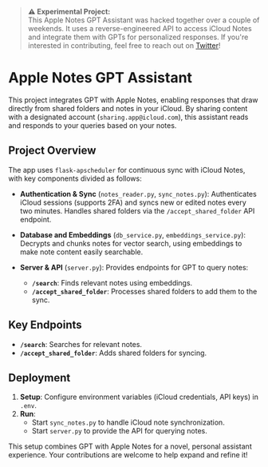 > **⚠️ Experimental Project:**  
> This Apple Notes GPT Assistant was hacked together over a couple of weekends. It uses a reverse-engineered API to access iCloud Notes and integrate them with GPTs for personalized responses. If you're interested in contributing, feel free to reach out on [Twitter](https://x.com/LiderAlexandr)!

# Apple Notes GPT Assistant

This project integrates GPT with Apple Notes, enabling responses that draw directly from shared folders and notes in your iCloud. By sharing content with a designated account (`sharing.app@icloud.com`), this assistant reads and responds to your queries based on your notes. 

## Project Overview

The app uses `flask-apscheduler` for continuous sync with iCloud Notes, with key components divided as follows:

- **Authentication & Sync** (`notes_reader.py`, `sync_notes.py`): Authenticates iCloud sessions (supports 2FA) and syncs new or edited notes every two minutes. Handles shared folders via the `/accept_shared_folder` API endpoint.
  
- **Database and Embeddings** (`db_service.py`, `embeddings_service.py`): Decrypts and chunks notes for vector search, using embeddings to make note content easily searchable.

- **Server & API** (`server.py`): Provides endpoints for GPT to query notes:
  - **`/search`**: Finds relevant notes using embeddings.
  - **`/accept_shared_folder`**: Processes shared folders to add them to the sync.

## Key Endpoints

- **`/search`**: Searches for relevant notes.
- **`/accept_shared_folder`**: Adds shared folders for syncing.

## Deployment

1. **Setup**: Configure environment variables (iCloud credentials, API keys) in `.env`.
2. **Run**:
   - Start `sync_notes.py` to handle iCloud note synchronization.
   - Start `server.py` to provide the API for querying notes.

This setup combines GPT with Apple Notes for a novel, personal assistant experience. Your contributions are welcome to help expand and refine it!
